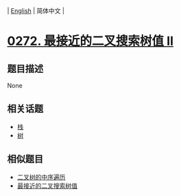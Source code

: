 
| [English](README_EN.md) | 简体中文 |
# [0272. 最接近的二叉搜索树值 II](https://leetcode-cn.com/problems/closest-binary-search-tree-value-ii/)
## 题目描述
None
## 相关话题
- [栈](https://leetcode-cn.com/tag/stack)
- [树](https://leetcode-cn.com/tag/tree)
## 相似题目
- [二叉树的中序遍历](../binary-tree-inorder-traversal/README.md)
- [最接近的二叉搜索树值](../closest-binary-search-tree-value/README.md)
